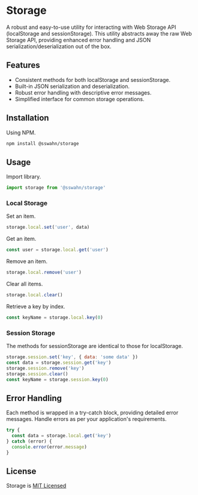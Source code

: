 # Storage
A robust and easy-to-use utility for interacting with Web Storage API (localStorage and sessionStorage). This utility abstracts away the raw Web Storage API, providing enhanced error handling and JSON serialization/deserialization out of the box.  

## Features
- Consistent methods for both localStorage and sessionStorage.
- Built-in JSON serialization and deserialization.
- Robust error handling with descriptive error messages.
- Simplified interface for common storage operations.  

## Installation
Using NPM.
```bash
npm install @sswahn/storage
```

## Usage  
Import library.  
```javascript
import storage from '@sswahn/storage'
```

### Local Storage  

Set an item.  
```javascript
storage.local.set('user', data)
```

Get an item.  
```javascript
const user = storage.local.get('user')
```

Remove an item.  
```javascript
storage.local.remove('user')
```

Clear all items.  
```javascript
storage.local.clear()
```

Retrieve a key by index.
```javascript
const keyName = storage.local.key(0)
```

### Session Storage  

The methods for sessionStorage are identical to those for localStorage.  
```javascript
storage.session.set('key', { data: 'some data' })
const data = storage.session.get('key')
storage.session.remove('key')
storage.session.clear()
const keyName = storage.session.key(0)
```

## Error Handling
Each method is wrapped in a try-catch block, providing detailed error messages. Handle errors as per your application's requirements.
```javascript
try {
  const data = storage.local.get('key')
} catch (error) {
  console.error(error.message)
}
```

## License
Storage is [MIT Licensed](https://github.com/sswahn/storage/blob/main/LICENSE)
